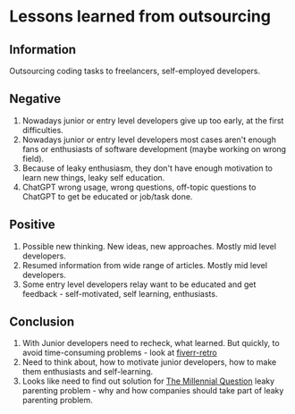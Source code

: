 # Lessons learned from outsourcing

## Information

Outsourcing coding tasks to freelancers, self-employed developers.

## Negative

1. Nowadays junior or entry level developers give up too early, at the first difficulties.
2. Nowadays junior or entry level developers most cases aren't enough fans or enthusiasts of software development (maybe
   working on wrong field).
3. Because of leaky enthusiasm, they don't have enough motivation to learn new things, leaky self education.
4. ChatGPT wrong usage, wrong questions, off-topic questions to ChatGPT to get be educated or job/task done.

## Positive

1. Possible new thinking. New ideas, new approaches. Mostly mid level developers.
2. Resumed information from wide range of articles. Mostly mid level developers.
3. Some entry level developers relay want to be educated and get feedback - self-motivated, self learning, enthusiasts.

## Conclusion

1. With Junior developers need to recheck, what learned. But quickly, to avoid time-consuming problems - look
   at [fiverr-retro](fiverr-retro.md)
2. Need to think about, how to motivate junior developers, how to make them enthusiasts and self-learning.
3. Looks like need to find out solution for [The Millennial Question](https://www.youtube.com/watch?v=vudaAYx2IcE) leaky
   parenting problem - why and how companies should take part of leaky parenting problem.
